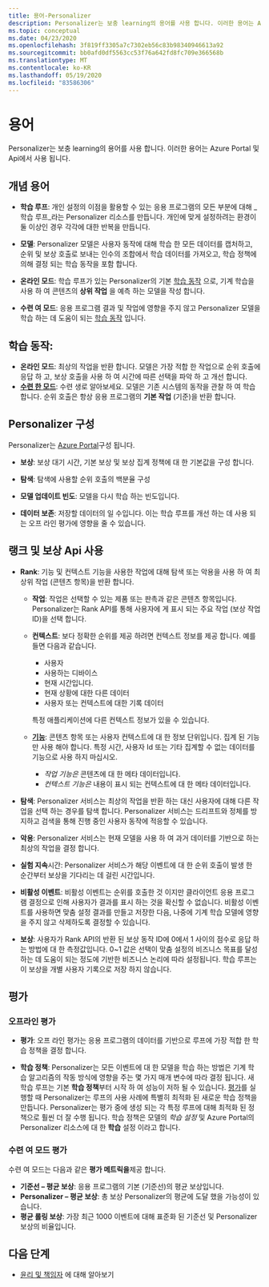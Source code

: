 ```yaml
---
title: 용어-Personalizer
description: Personalizer는 보충 learning의 용어를 사용 합니다. 이러한 용어는 Azure Portal 및 Api에서 사용 됩니다.
ms.topic: conceptual
ms.date: 04/23/2020
ms.openlocfilehash: 3f819ff3305a7c7302eb56c83b98340946613a92
ms.sourcegitcommit: bb0afd0df5563cc53f76a642fd8fc709e366568b
ms.translationtype: MT
ms.contentlocale: ko-KR
ms.lasthandoff: 05/19/2020
ms.locfileid: "83586306"
---
```

# <a name="terminology"></a>용어

Personalizer는 보충 learning의 용어를 사용 합니다. 이러한 용어는 Azure Portal 및 Api에서 사용 됩니다.

## <a name="conceptual-terminology"></a>개념 용어

* **학습 루프**: 개인 설정의 이점을 활용할 수 있는 응용 프로그램의 모든 부분에 대해 _학습 루프_라는 Personalizer 리소스를 만듭니다. 개인에 맞게 설정하려는 환경이 둘 이상인 경우 각각에 대한 반복을 만듭니다.

* **모델**: Personalizer 모델은 사용자 동작에 대해 학습 한 모든 데이터를 캡처하고, 순위 및 보상 호출로 보내는 인수의 조합에서 학습 데이터를 가져오고, 학습 정책에 의해 결정 되는 학습 동작을 포함 합니다.

* **온라인 모드**: 학습 루프가 있는 Personalizer의 기본 [학습 동작](#learning-behavior) 으로, 기계 학습을 사용 하 여 콘텐츠의 **상위 작업** 을 예측 하는 모델을 작성 합니다.

* **수련 여 모드**: 응용 프로그램 결과 및 작업에 영향을 주지 않고 Personalizer 모델을 학습 하는 데 도움이 되는 [학습 동작](#learning-behavior) 입니다.

## <a name="learning-behavior"></a>학습 동작:

* **온라인 모드**: 최상의 작업을 반환 합니다. 모델은 가장 적합 한 작업으로 순위 호출에 응답 하 고, 보상 호출을 사용 하 여 시간에 따른 선택을 파악 하 고 개선 합니다.
* **[수련 한 모드](concept-apprentice-mode.md)**: 수련 생로 알아보세요. 모델은 기존 시스템의 동작을 관찰 하 여 학습 합니다. 순위 호출은 항상 응용 프로그램의 **기본 작업** (기준)을 반환 합니다.

## <a name="personalizer-configuration"></a>Personalizer 구성

Personalizer는 [Azure Portal](https://portal.azure.com)구성 됩니다.

* **보상**: 보상 대기 시간, 기본 보상 및 보상 집계 정책에 대 한 기본값을 구성 합니다.

* **탐색**: 탐색에 사용할 순위 호출의 백분율 구성

* **모델 업데이트 빈도**: 모델을 다시 학습 하는 빈도입니다.

* **데이터 보존**: 저장할 데이터의 일 수입니다. 이는 학습 루프를 개선 하는 데 사용 되는 오프 라인 평가에 영향을 줄 수 있습니다.

## <a name="use-rank-and-reward-apis"></a>랭크 및 보상 Api 사용

* **Rank**: 기능 및 컨텍스트 기능을 사용한 작업에 대해 탐색 또는 악용을 사용 하 여 최상위 작업 (콘텐츠 항목)을 반환 합니다.

    * **작업**: 작업은 선택할 수 있는 제품 또는 판촉과 같은 콘텐츠 항목입니다. Personalizer는 Rank API를 통해 사용자에 게 표시 되는 주요 작업 (보상 작업 ID)을 선택 합니다.

    * **컨텍스트**: 보다 정확한 순위를 제공 하려면 컨텍스트 정보를 제공 합니다. 예를 들면 다음과 같습니다.
        * 사용자
        * 사용하는 디바이스
        * 현재 시간입니다.
        * 현재 상황에 대한 다른 데이터
        * 사용자 또는 컨텍스트에 대한 기록 데이터

        특정 애플리케이션에 다른 컨텍스트 정보가 있을 수 있습니다.

    * **[기능](concepts-features.md)**: 콘텐츠 항목 또는 사용자 컨텍스트에 대 한 정보 단위입니다. 집계 된 기능만 사용 해야 합니다. 특정 시간, 사용자 Id 또는 기타 집계할 수 없는 데이터를 기능으로 사용 하지 마십시오.

        * _작업 기능은_ 콘텐츠에 대 한 메타 데이터입니다.
        * _컨텍스트 기능은_ 내용이 표시 되는 컨텍스트에 대 한 메타 데이터입니다.

* **탐색**: Personalizer 서비스는 최상의 작업을 반환 하는 대신 사용자에 대해 다른 작업을 선택 하는 경우를 탐색 합니다. Personalizer 서비스는 드리프트와 정체를 방지하고 검색을 통해 진행 중인 사용자 동작에 적응할 수 있습니다.

* **악용**: Personalizer 서비스는 현재 모델을 사용 하 여 과거 데이터를 기반으로 하는 최상의 작업을 결정 합니다.

* **실험 지속**시간: Personalizer 서비스가 해당 이벤트에 대 한 순위 호출이 발생 한 순간부터 보상을 기다리는 데 걸린 시간입니다.

* **비활성 이벤트**: 비활성 이벤트는 순위를 호출한 것 이지만 클라이언트 응용 프로그램 결정으로 인해 사용자가 결과를 표시 하는 것을 확신할 수 없습니다. 비활성 이벤트를 사용하면 맞춤 설정 결과를 만들고 저장한 다음, 나중에 기계 학습 모델에 영향을 주지 않고 삭제하도록 결정할 수 있습니다.


* **보상**: 사용자가 Rank API의 반환 된 보상 동작 ID에 0에서 1 사이의 점수로 응답 하는 방법에 대 한 측정값입니다. 0~1 값은 선택이 맞춤 설정의 비즈니스 목표를 달성하는 데 도움이 되는 정도에 기반한 비즈니스 논리에 따라 설정됩니다. 학습 루프는이 보상을 개별 사용자 기록으로 저장 하지 않습니다.

## <a name="evaluations"></a>평가

### <a name="offline-evaluations"></a>오프라인 평가

* **평가**: 오프 라인 평가는 응용 프로그램의 데이터를 기반으로 루프에 가장 적합 한 학습 정책을 결정 합니다.

* **학습 정책**: Personalizer는 모든 이벤트에 대 한 모델을 학습 하는 방법은 기계 학습 알고리즘의 작동 방식에 영향을 주는 몇 가지 매개 변수에 따라 결정 됩니다. 새 학습 루프는 기본 **학습 정책**부터 시작 하 여 성능이 저하 될 수 있습니다. [평가](concepts-offline-evaluation.md)를 실행할 때 Personalizer는 루프의 사용 사례에 특별히 최적화 된 새로운 학습 정책을 만듭니다. Personalizer는 평가 중에 생성 되는 각 특정 루프에 대해 최적화 된 정책으로 훨씬 더 잘 수행 됩니다. 학습 정책은 모델의 _학습 설정_ 및 Azure Portal의 Personalizer 리소스에 대 한 **학습** 설정 이라고 합니다.

### <a name="apprentice-mode-evaluations"></a>수련 여 모드 평가

수련 여 모드는 다음과 같은 **평가 메트릭을**제공 합니다.
* **기준선 – 평균 보상**: 응용 프로그램의 기본 (기준선)의 평균 보상입니다.
* **Personalizer – 평균 보상**: 총 보상 Personalizer의 평균에 도달 했을 가능성이 있습니다.
* **평균 롤링 보상**: 가장 최근 1000 이벤트에 대해 표준화 된 기준선 및 Personalizer 보상의 비율입니다.

## <a name="next-steps"></a>다음 단계

* [윤리 및 책임자](ethics-responsible-use.md) 에 대해 알아보기